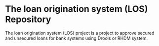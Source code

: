 The loan origination system (LOS) Repository
=======================
The loan origination system (LOS) project is a project to approve secured and unsecured loans for bank systems using Drools or RHDM system.

